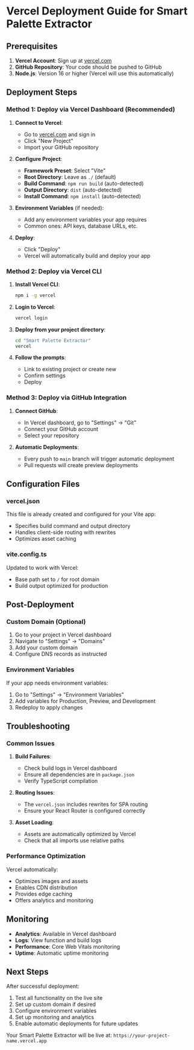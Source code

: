 # Vercel Deployment Guide for Smart Palette Extractor

## Prerequisites

1. **Vercel Account**: Sign up at [vercel.com](https://vercel.com)
2. **GitHub Repository**: Your code should be pushed to GitHub
3. **Node.js**: Version 16 or higher (Vercel will use this automatically)

## Deployment Steps

### Method 1: Deploy via Vercel Dashboard (Recommended)

1. **Connect to Vercel**:
   - Go to [vercel.com](https://vercel.com) and sign in
   - Click "New Project"
   - Import your GitHub repository

2. **Configure Project**:
   - **Framework Preset**: Select "Vite"
   - **Root Directory**: Leave as `./` (default)
   - **Build Command**: `npm run build` (auto-detected)
   - **Output Directory**: `dist` (auto-detected)
   - **Install Command**: `npm install` (auto-detected)

3. **Environment Variables** (if needed):
   - Add any environment variables your app requires
   - Common ones: API keys, database URLs, etc.

4. **Deploy**:
   - Click "Deploy"
   - Vercel will automatically build and deploy your app

### Method 2: Deploy via Vercel CLI

1. **Install Vercel CLI**:
   ```bash
   npm i -g vercel
   ```

2. **Login to Vercel**:
   ```bash
   vercel login
   ```

3. **Deploy from your project directory**:
   ```bash
   cd "Smart Palette Extractor"
   vercel
   ```

4. **Follow the prompts**:
   - Link to existing project or create new
   - Confirm settings
   - Deploy

### Method 3: Deploy via GitHub Integration

1. **Connect GitHub**:
   - In Vercel dashboard, go to "Settings" → "Git"
   - Connect your GitHub account
   - Select your repository

2. **Automatic Deployments**:
   - Every push to `main` branch will trigger automatic deployment
   - Pull requests will create preview deployments

## Configuration Files

### vercel.json
This file is already created and configured for your Vite app:
- Specifies build command and output directory
- Handles client-side routing with rewrites
- Optimizes asset caching

### vite.config.ts
Updated to work with Vercel:
- Base path set to `/` for root domain
- Build output optimized for production

## Post-Deployment

### Custom Domain (Optional)
1. Go to your project in Vercel dashboard
2. Navigate to "Settings" → "Domains"
3. Add your custom domain
4. Configure DNS records as instructed

### Environment Variables
If your app needs environment variables:
1. Go to "Settings" → "Environment Variables"
2. Add variables for Production, Preview, and Development
3. Redeploy to apply changes

## Troubleshooting

### Common Issues

1. **Build Failures**:
   - Check build logs in Vercel dashboard
   - Ensure all dependencies are in `package.json`
   - Verify TypeScript compilation

2. **Routing Issues**:
   - The `vercel.json` includes rewrites for SPA routing
   - Ensure your React Router is configured correctly

3. **Asset Loading**:
   - Assets are automatically optimized by Vercel
   - Check that all imports use relative paths

### Performance Optimization

Vercel automatically:
- Optimizes images and assets
- Enables CDN distribution
- Provides edge caching
- Offers analytics and monitoring

## Monitoring

- **Analytics**: Available in Vercel dashboard
- **Logs**: View function and build logs
- **Performance**: Core Web Vitals monitoring
- **Uptime**: Automatic uptime monitoring

## Next Steps

After successful deployment:
1. Test all functionality on the live site
2. Set up custom domain if desired
3. Configure environment variables
4. Set up monitoring and analytics
5. Enable automatic deployments for future updates

Your Smart Palette Extractor will be live at: `https://your-project-name.vercel.app` 